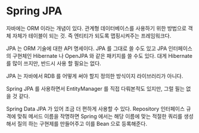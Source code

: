 # Spring JPA

자바에는 ORM 이라는 개념이 있다. 관계형 데이터베이스를 사용하기 위한 방법으로 객체 자체가 테이블이 되는 것. 즉 엔티티가 되도록 맵핑시켜주는 프레임워크다.

JPA 는 ORM 기술에 대한 API 명세이다. JPA 를 그대로 쓸 수도 있고 JPA 인터페이스의 구현체인 Hibernate 나 OpenJPA 와 같은  패키지를 쓸 수도 있다. 대게 Hibernate 를 많이 쓰지만, 반드시 사용 할 필요는 없다.

JPA 는 자바에서 RDB 를 어떻게 써야 할지 정의한 방식이지 라이브러리가 아니다.

Spring JPA 를 사용하면서 EntityManager 를 직접 다뤄본적도 있지만, 그럴 필는 없을 것 같다.

Spring Data JPA 가 있어 조금 더 편하게 사용할 수 있다. Repository 인터페이스 규격에 맞춰 메서드 이름을 작명하면 Spring 에서는 해당 이름에 맞는 적절한 쿼리를 생성해서 질의 하는 구현제를 만들어주고 이를 Bean 으로 등록해준다.



